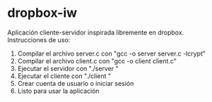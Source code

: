 # dropbox-iw

Aplicación cliente-servidor inspirada libremente en dropbox.<br>
Instrucciones de uso:

<ol>
  <li> Compilar el archivo server.c con "gcc -o server server.c -lcrypt"</li>
  <li> Compilar el archivo client.c con "gcc -o client client.c"</li>
  <li> Ejecutar el servidor con "./server <numero de puerto>"</li>
  <li> Ejecutar el cliente con "./client <ip del servidor> <número de puerto>"</li>
  <li> Crear cuenta de usuario o iniciar sesión</li>
  <li> Listo para usar la aplicación</li>
</ol>
